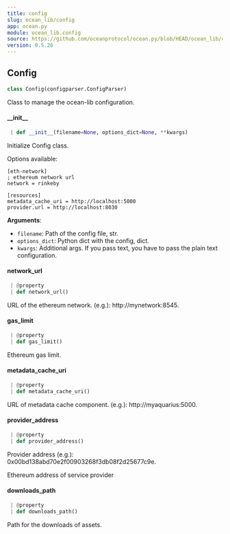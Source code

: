 ```yaml
---
title: config
slug: ocean_lib/config
app: ocean.py
module: ocean_lib.config
source: https://github.com/oceanprotocol/ocean.py/blob/HEAD/ocean_lib/config.py
version: 0.5.26
---
```

## Config

```python
class Config(configparser.ConfigParser)
```

Class to manage the ocean-lib configuration.

#### \_\_init\_\_

```python
 | def __init__(filename=None, options_dict=None, **kwargs)
```

Initialize Config class.

Options available:
```
[eth-network]
; ethereum network url
network = rinkeby

[resources]
metadata_cache_uri = http://localhost:5000
provider.url = http://localhost:8030
```

**Arguments**:

- `filename`: Path of the config file, str.
- `options_dict`: Python dict with the config, dict.
- `kwargs`: Additional args. If you pass text, you have to pass the plain text configuration.

#### network\_url

```python
 | @property
 | def network_url()
```

URL of the ethereum network. (e.g.): http://mynetwork:8545.

#### gas\_limit

```python
 | @property
 | def gas_limit()
```

Ethereum gas limit.

#### metadata\_cache\_uri

```python
 | @property
 | def metadata_cache_uri()
```

URL of metadata cache component. (e.g.): http://myaquarius:5000.

#### provider\_address

```python
 | @property
 | def provider_address()
```

Provider address (e.g.): 0x00bd138abd70e2f00903268f3db08f2d25677c9e.

Ethereum address of service provider

#### downloads\_path

```python
 | @property
 | def downloads_path()
```

Path for the downloads of assets.

